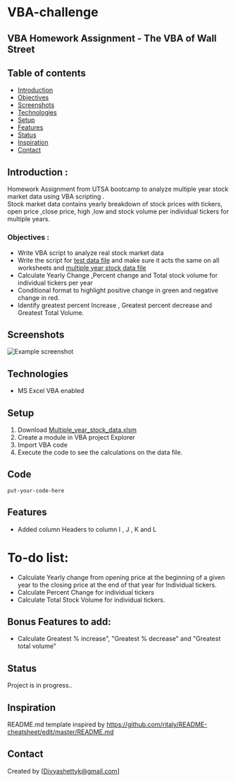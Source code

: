 # VBA-challenge## VBA Homework Assignment - The VBA of Wall Street## Table of contents* [Introduction ](#Introduction )* [Objectives ](#Objectives)* [Screenshots](#screenshots)* [Technologies](#technologies)* [Setup](#setup)* [Features](#features)* [Status](#status)* [Inspiration](#inspiration)* [Contact](#contact)## Introduction : Homework Assignment from UTSA bootcamp  to analyze multiple year stock market data using VBA scripting . </br>Stock market data contains yearly breakdown of stock prices with tickers, open price ,close price, high ,low and stock volume per individual tickers for multiple years. ### Objectives :  - Write VBA script to analyze real stock market data  -  Write the script for [test data file](./alphabetical_testing.xlsm) and make sure it acts the same on all worksheets and [multiple year stock data file](./Multiple_year_stock_data.xlsx) - Calculate Yearly Change ,Percent change and Total stock volume for individual tickers per year - Conditional format to  highlight positive change in green and negative change in red. - Identify greatest percent Increase , Greatest percent decrease and Greatest Total Volume.## Screenshots![Example screenshot](./image/createheaderxls.jpg)## Technologies* MS Excel VBA enabled## Setup1. Download [Multiple_year_stock_data.xlsm](./Multiple_year_stock_data.xlsm)2. Create a module in VBA project Explorer 3. Import VBA code 4. Execute the code to see the calculations on the data file.## Code `put-your-code-here`## Features* Added column Headers to column I , J , K and L# To-do list:* Calculate Yearly change from opening price at the beginning of a given year to the closing price at the end of that year for Individual tickers.* Calculate Percent Change for individual tickers* Calculate Total Stock Volume for individual tickers.## Bonus Features to add:* Calculate Greatest % increase", "Greatest % decrease" and "Greatest total volume" ## StatusProject is in progress..## InspirationREADME.md template inspired by https://github.com/ritaly/README-cheatsheet/edit/master/README.md## ContactCreated by [Divyashettyk@gmail.com] 